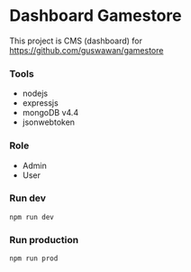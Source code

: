 # Dashboard Gamestore
This project is CMS (dashboard) for https://github.com/guswawan/gamestore

### Tools

* nodejs
* expressjs
* mongoDB v4.4
* jsonwebtoken 

### Role
* Admin
* User

### Run dev
`npm run dev`

### Run production
`npm run prod`

